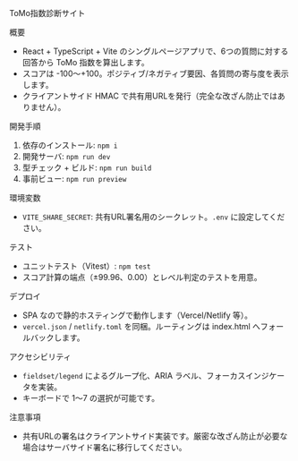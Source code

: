 ToMo指数診断サイト

概要
- React + TypeScript + Vite のシングルページアプリで、6つの質問に対する回答から ToMo 指数を算出します。
- スコアは -100〜+100。ポジティブ/ネガティブ要因、各質問の寄与度を表示します。
- クライアントサイド HMAC で共有用URLを発行（完全な改ざん防止ではありません）。

開発手順
1) 依存のインストール: `npm i`
2) 開発サーバ: `npm run dev`
3) 型チェック + ビルド: `npm run build`
4) 事前ビュー: `npm run preview`

環境変数
- `VITE_SHARE_SECRET`: 共有URL署名用のシークレット。`.env` に設定してください。

テスト
- ユニットテスト（Vitest）: `npm test`
- スコア計算の端点（±99.96、0.00）とレベル判定のテストを用意。

デプロイ
- SPA なので静的ホスティングで動作します（Vercel/Netlify 等）。
- `vercel.json` / `netlify.toml` を同梱。ルーティングは index.html へフォールバックします。

アクセシビリティ
- `fieldset/legend` によるグループ化、ARIA ラベル、フォーカスインジケータを実装。
- キーボードで 1〜7 の選択が可能です。

注意事項
- 共有URLの署名はクライアントサイド実装です。厳密な改ざん防止が必要な場合はサーバサイド署名に移行してください。

